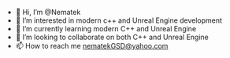 - 👋 Hi, I’m @Nematek
- 👀 I’m interested in modern c++ and Unreal Engine development
- 🌱 I’m currently learning modern C++ and Unreal Engine
- 💞️ I’m looking to collaborate on both C++ and Unreal Engine
- 📫 How to reach me nematekGSD@yahoo.com

<!---
Nematek/Nematek is a ✨ special ✨ repository because its `README.md` (this file) appears on your GitHub profile.
You can click the Preview link to take a look at your changes.
--->
